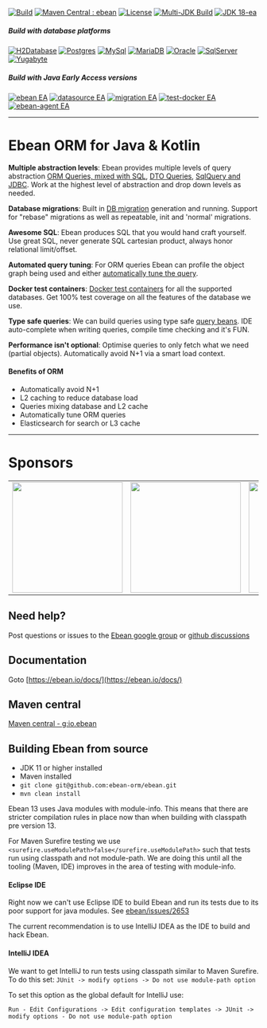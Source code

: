 
[![Build](https://github.com/ebean-orm/ebean/actions/workflows/build.yml/badge.svg)](https://github.com/ebean-orm/ebean/actions/workflows/build.yml)
[![Maven Central : ebean](https://maven-badges.herokuapp.com/maven-central/io.ebean/ebean/badge.svg)](https://maven-badges.herokuapp.com/maven-central/io.ebean/ebean)
[![License](https://img.shields.io/badge/License-Apache%202.0-blue.svg)](https://github.com/ebean-orm/ebean/blob/master/LICENSE)
[![Multi-JDK Build](https://github.com/ebean-orm/ebean/actions/workflows/multi-jdk-build.yml/badge.svg)](https://github.com/ebean-orm/ebean/actions/workflows/multi-jdk-build.yml)
[![JDK 18-ea](https://github.com/ebean-orm/ebean/actions/workflows/jdk-18-ea.yml/badge.svg)](https://github.com/ebean-orm/ebean/actions/workflows/jdk-18-ea.yml)

##### Build with database platforms
[![H2Database](https://github.com/ebean-orm/ebean/actions/workflows/h2database.yml/badge.svg)](https://github.com/ebean-orm/ebean/actions/workflows/h2database.yml)
[![Postgres](https://github.com/ebean-orm/ebean/actions/workflows/postgres.yml/badge.svg)](https://github.com/ebean-orm/ebean/actions/workflows/postgres.yml)
[![MySql](https://github.com/ebean-orm/ebean/actions/workflows/mysql.yml/badge.svg)](https://github.com/ebean-orm/ebean/actions/workflows/mysql.yml)
[![MariaDB](https://github.com/ebean-orm/ebean/actions/workflows/mariadb.yml/badge.svg)](https://github.com/ebean-orm/ebean/actions/workflows/mariadb.yml)
[![Oracle](https://github.com/ebean-orm/ebean/actions/workflows/oracle.yml/badge.svg)](https://github.com/ebean-orm/ebean/actions/workflows/oracle.yml)
[![SqlServer](https://github.com/ebean-orm/ebean/actions/workflows/sqlserver.yml/badge.svg)](https://github.com/ebean-orm/ebean/actions/workflows/sqlserver.yml)
[![Yugabyte](https://github.com/ebean-orm/ebean/actions/workflows/yugabyte.yml/badge.svg)](https://github.com/ebean-orm/ebean/actions/workflows/yugabyte.yml)


##### Build with Java Early Access versions
[![ebean EA](https://github.com/ebean-orm/ebean/actions/workflows/jdk-ea.yml/badge.svg)](https://github.com/ebean-orm/ebean/actions/workflows/jdk-ea.yml)
[![datasource EA](https://github.com/ebean-orm/ebean-datasource/actions/workflows/jdk-ea.yml/badge.svg)](https://github.com/ebean-orm/ebean-datasource/actions/workflows/jdk-ea.yml)
[![migration EA](https://github.com/ebean-orm/ebean-migration/actions/workflows/jdk-ea.yml/badge.svg)](https://github.com/ebean-orm/ebean-migration/actions/workflows/jdk-ea.yml)
[![test-docker EA](https://github.com/ebean-orm/ebean-test-docker/actions/workflows/jdk-ea.yml/badge.svg)](https://github.com/ebean-orm/ebean-test-docker/actions/workflows/jdk-ea.yml)
[![ebean-agent EA](https://github.com/ebean-orm/ebean-agent/actions/workflows/jdk-ea.yml/badge.svg)](https://github.com/ebean-orm/ebean-agent/actions/workflows/jdk-ea.yml)

----------------------

# Ebean ORM for Java & Kotlin

**Multiple abstraction levels**: Ebean provides multiple levels of query abstraction [ORM Queries, mixed with SQL](https://ebean.io/docs/intro/queries/orm-query), [DTO Queries](https://ebean.io/docs/intro/queries/dto-query), [SqlQuery and JDBC](https://ebean.io/docs/intro/queries/sql-query).
Work at the highest level of abstraction and drop down levels as needed.

**Database migrations**: Built in [DB migration](https://ebean.io/docs/db-migrations/) generation and running. Support for "rebase" migrations as well as repeatable, init and 'normal' migrations.

**Awesome SQL**: Ebean produces SQL that you would hand craft yourself. Use great SQL, never generate SQL cartesian product, always honor relational limit/offset.

**Automated query tuning**: For ORM queries Ebean can profile the object graph being used and either [automatically tune the query](https://ebean.io/docs/query/background/autotune).

**Docker test containers**: [Docker test containers](https://ebean.io/docs/testing/) for all the supported databases. Get 100% test coverage on all the features of the database we use.

**Type safe queries**: We can build queries using type safe [query beans](https://ebean.io/docs/query/query-beans). IDE auto-complete when writing queries, compile time checking and it's FUN.

**Performance isn't optional**: Optimise queries to only fetch what we need (partial objects). Automatically avoid N+1 via a smart load context.

#### Benefits of ORM

* Automatically avoid N+1
* L2 caching to reduce database load
* Queries mixing database and L2 cache
* Automatically tune ORM queries
* Elasticsearch for search or L3 cache


----------------------
# Sponsors
<table>
  <tbody>
    <tr>
      <td align="center" valign="middle">
        <a href="https://www.foconis.de/" target="_blank">
          <img width="222px" src="https://www.foconis.de/templates/yootheme/cache/foconis_logo_322-709da1de.png">
        </a>
      </td>
      <td align="center" valign="middle">
        <a href="https://www.payintech.com/" target="_blank">
          <img width="222px" src="https://ebean.io/images/sponsor_PayinTech-logo-noir.png">
        </a>
      </td>
      <td align="center" valign="middle">
        <a href="https://www.premium-minds.com" target="_blank">
          <img width="222px" src="https://ebean.io/images/logo-med-principal.png">
        </a>
      </td>
      <td align="center" valign="middle">
        <a href="https://timerbee.de" target="_blank">
          <img width="222px" src="https://ebean.io/images/logo-timerbee.png">
        </a>
      </td>
    </tr>
  </tbody>
</table>

## Need help?
Post questions or issues to the [Ebean google group](https://groups.google.com/forum/#!forum/ebean)
or [github discussions](https://github.com/ebean-orm/ebean/discussions)

## Documentation
Goto [https://ebean.io/docs/](https://ebean.io/docs/)

## Maven central
[Maven central - g:io.ebean](http://search.maven.org/#search%7Cgav%7C1%7Cg%3A%22io.ebean%22%20)

## Building Ebean from source

- JDK 11 or higher installed
- Maven installed
- `git clone git@github.com:ebean-orm/ebean.git`
- `mvn clean install`

Ebean 13 uses Java modules with module-info. This means that there are stricter compilation
rules in place now than when building with classpath pre version 13.

For Maven Surefire testing we use `<surefire.useModulePath>false</surefire.useModulePath>` such
that tests run using classpath and not module-path. We are doing this until all the tooling
(Maven, IDE) improves in the area of testing with module-info.

#### Eclipse IDE

Right now we can't use Eclipse IDE to build Ebean and run its tests due to its poor support
for java modules. See [ebean/issues/2653](https://github.com/ebean-orm/ebean/issues/2653)

The current recommendation is to use IntelliJ IDEA as the IDE to build and hack Ebean.


#### IntelliJ IDEA

We want to get IntelliJ to run tests using classpath similar to Maven Surefire. To do this set:
`JUnit -> modify options -> Do not use module-path option`

To set this option as the global default for IntelliJ use:

`Run - Edit Configurations -> Edit configuration templates -> JUnit -> modify options - Do not use module-path option`


